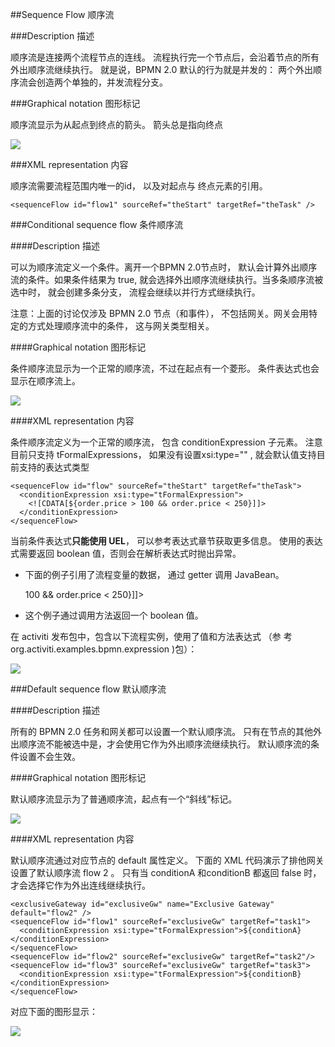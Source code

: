 ##Sequence Flow 顺序流

###Description 描述

顺序流是连接两个流程节点的连线。 流程执行完一个节点后，会沿着节点的所有外出顺序流继续执行。 就是说，BPMN 2.0 默认的行为就是并发的： 两个外出顺序流会创造两个单独的，并发流程分支。

###Graphical notation 图形标记

顺序流显示为从起点到终点的箭头。 箭头总是指向终点

![](http://99btgc01.info/uploads/2014/12/bpmn.sequence.flow.png)

###XML representation 内容

顺序流需要流程范围内唯一的id， 以及对起点与 终点元素的引用。

	<sequenceFlow id="flow1" sourceRef="theStart" targetRef="theTask" />

###Conditional sequence flow 条件顺序流

####Description 描述

可以为顺序流定义一个条件。离开一个BPMN 2.0节点时， 默认会计算外出顺序流的条件。如果条件结果为 true, 就会选择外出顺序流继续执行。当多条顺序流被选中时， 就会创建多条分支， 流程会继续以并行方式继续执行。

注意：上面的讨论仅涉及 BPMN 2.0 节点（和事件）， 不包括网关。网关会用特定的方式处理顺序流中的条件， 这与网关类型相关。

####Graphical notation 图形标记

条件顺序流显示为一个正常的顺序流，不过在起点有一个菱形。 条件表达式也会显示在顺序流上。

![](http://99btgc01.info/uploads/2014/12/bpmn.conditional.sequence.flow.png)

####XML representation 内容

条件顺序流定义为一个正常的顺序流， 包含 conditionExpression 子元素。 注意目前只支持 tFormalExpressions， 如果没有设置xsi:type="" , 就会默认值支持目前支持的表达式类型

	<sequenceFlow id="flow" sourceRef="theStart" targetRef="theTask">
	  <conditionExpression xsi:type="tFormalExpression">
	    <![CDATA[${order.price > 100 && order.price < 250}]]>
	  </conditionExpression>
	</sequenceFlow>

当前条件表达式**只能使用 UEL**， 可以参考表达式章节获取更多信息。 使用的表达式需要返回 boolean 值，否则会在解析表达式时抛出异常。

* 下面的例子引用了流程变量的数据， 通过 getter 调用 JavaBean。

	<conditionExpression xsi:type="tFormalExpression">
	  <![CDATA[${order.price > 100 && order.price < 250}]]>
	</conditionExpression>

* 这个例子通过调用方法返回一个 boolean 值。
 
	<conditionExpression xsi:type="tFormalExpression">
	  <![CDATA[${order.isStandardOrder()}]]>
	</conditionExpression>

在 activiti 发布包中，包含以下流程实例，使用了值和方法表达式 （参
考 org.activiti.examples.bpmn.expression )包）：

![](http://99btgc01.info/uploads/2014/12/bpmn.uel-expression.on.seq.flow.png)

###Default sequence flow 默认顺序流

####Description 描述

所有的 BPMN 2.0 任务和网关都可以设置一个默认顺序流。 只有在节点的其他外出顺序流不能被选中是，才会使用它作为外出顺序流继续执行。 默认顺序流的条件设置不会生效。

####Graphical notation 图形标记

默认顺序流显示为了普通顺序流，起点有一个“斜线”标记。

![](http://99btgc01.info/uploads/2014/12/bpmn.default.sequence.flow.png)

####XML representation 内容

默认顺序流通过对应节点的 default 属性定义。 下面的 XML 代码演示了排他网关设置了默认顺序流 flow 2 。 只有当 conditionA 和conditionB 都返回 false 时， 才会选择它作为外出连线继续执行。
	
	<exclusiveGateway id="exclusiveGw" name="Exclusive Gateway" default="flow2" />
	<sequenceFlow id="flow1" sourceRef="exclusiveGw" targetRef="task1">
	  <conditionExpression xsi:type="tFormalExpression">${conditionA}</conditionExpression>
	</sequenceFlow>
	<sequenceFlow id="flow2" sourceRef="exclusiveGw" targetRef="task2"/>
	<sequenceFlow id="flow3" sourceRef="exclusiveGw" targetRef="task3">
	  <conditionExpression xsi:type="tFormalExpression">${conditionB}</conditionExpression>
	</sequenceFlow>        

对应下面的图形显示：

![](http://99btgc01.info/uploads/2014/12/bpmn.default.sequence.flow.example.png)
